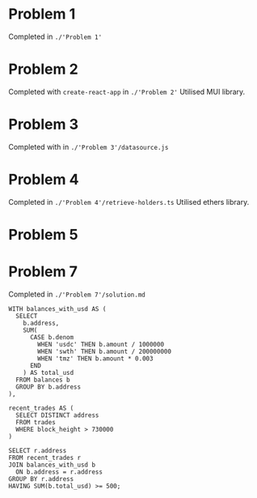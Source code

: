 # Problem 1

Completed in `./'Problem 1'`

# Problem 2

Completed with `create-react-app` in `./'Problem 2'`
Utilised MUI library.

# Problem 3

Completed with in `./'Problem 3'/datasource.js`

# Problem 4

Completed in `./'Problem 4'/retrieve-holders.ts`
Utilised ethers library.

# Problem 5

# Problem 7

Completed in `./'Problem 7'/solution.md`

```
WITH balances_with_usd AS (
  SELECT
    b.address,
    SUM(
      CASE b.denom
        WHEN 'usdc' THEN b.amount / 1000000
        WHEN 'swth' THEN b.amount / 200000000
        WHEN 'tmz' THEN b.amount * 0.003
      END
    ) AS total_usd
  FROM balances b
  GROUP BY b.address
),

recent_trades AS (
  SELECT DISTINCT address
  FROM trades
  WHERE block_height > 730000
)

SELECT r.address
FROM recent_trades r
JOIN balances_with_usd b
  ON b.address = r.address
GROUP BY r.address
HAVING SUM(b.total_usd) >= 500;
```
